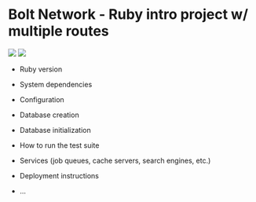 # Bolt Network - Ruby intro project w/ multiple routes

<img src="http://www.adriancodes.com/github_images/bolt-network_home.jpg">
<img src="http://www.adriancodes.com/github_images/bolt-network_about.jpg">

* Ruby version

* System dependencies

* Configuration

* Database creation

* Database initialization

* How to run the test suite

* Services (job queues, cache servers, search engines, etc.)

* Deployment instructions

* ...
